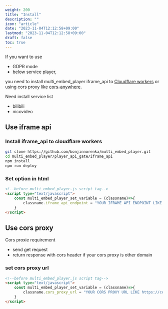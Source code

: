 ```yaml
---
weight: 200
title: "Install"
description: ""
icon: "article"
date: "2023-11-04T12:12:58+09:00"
lastmod: "2023-11-04T12:12:58+09:00"
draft: false
toc: true
---
```


If you want to use

- GDPR mode
- below service player,

you need to install multi_embed_player iframe_api to [Cloudflare workers](https://workers.cloudflare.com/)
or using cors proxy like [cors-anywhere](https://github.com/Rob--W/cors-anywhere).

Need install service list

- bilibili
- nicovideo

## Use iframe api

### Install iframe_api to cloudflare workers

```bash
git clone https://github.com/bonjinnorenka/multi_embed_player.git
cd multi_embed_player/player_api_gate/iframe_api
npm install
npm run deploy
```

### Set option in html

```html
<!--before multi_embed_player.js script tag-->
<script type="text/javascript">
    const multi_embed_player_set_variable = (classname)=>{
        classname.iframe_api_endpoint = "YOUR IFRAME API ENDPOINT LIKE https://iframe_api.ryokuryu.workers.dev";
    }
</script>
```

## Use cors proxy

Cors proxie requirement

- send get request
- return response with cors header if your cors proxy is other domain

### set cors proxy url

```html
<!--before multi_embed_player.js script tag-->
<script type="text/javascript">
    const multi_embed_player_set_variable = (classname)=>{
        classname.cors_proxy_url = "YOUR CORS PROXY URL LIKE https://cors-anywhere.herokuapp.com";
    }
</script>
```
